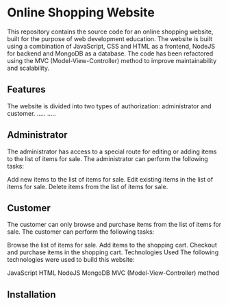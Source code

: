 # Online Shopping Website

This repository contains the source code for an online shopping website, built for the purpose of web development education. The website is built using a combination of JavaScript, CSS and HTML as a frontend, NodeJS for backend and MongoDB as a database. The code has been refactored using the MVC (Model-View-Controller) method to improve maintainability and scalability.

## Features
The website is divided into two types of authorization: administrator and customer.
.....
.....

## Administrator 
The administrator has access to a special route for editing or adding items to the list of items for sale. The administrator can perform the following tasks:

Add new items to the list of items for sale.
Edit existing items in the list of items for sale.
Delete items from the list of items for sale.

## Customer
The customer can only browse and purchase items from the list of items for sale. The customer can perform the following tasks:

Browse the list of items for sale.
Add items to the shopping cart.
Checkout and purchase items in the shopping cart.
Technologies Used
The following technologies were used to build this website:

JavaScript
HTML
NodeJS
MongoDB
MVC (Model-View-Controller) method

## Installation
